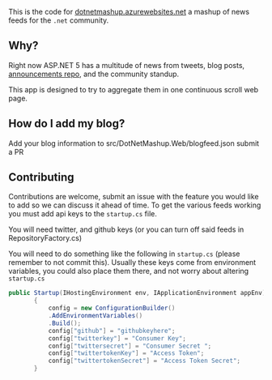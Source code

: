This is the code for [dotnetmashup.azurewebsites.net](http://dotnetmashup.azurewebsites.net) a mashup of news feeds for the `.net` community.


## Why?

Right now ASP.NET 5 has a multitude of news from tweets, blog posts, [announcements repo](https://github.com/aspnet/Announcements), and the community standup.

This app is designed to try to aggregate them in one continuous scroll web page.



## How do I add my blog?

Add your blog information to src/DotNetMashup.Web/blogfeed.json submit a PR


## Contributing

Contributions are welcome, submit an issue with the feature you would like to add so we can discuss it ahead of time. To get the various feeds working you must add api keys to the `startup.cs` file.


You will need twitter, and github keys (or you can turn off said feeds in RepositoryFactory.cs)

You will need to do something like the following in `startup.cs` (please remember to not commit this). Usually these keys come from environment variables, you could also place them there, and not worry about altering `startup.cs`

```csharp
public Startup(IHostingEnvironment env, IApplicationEnvironment appEnv)
       {
           config = new ConfigurationBuilder()
           .AddEnvironmentVariables()
           .Build();
           config["github"] = "githubkeyhere";
           config["twitterkey"] = "Consumer Key";
           config["twittersecret"] = "Consumer Secret ";
           config["twittertokenKey"] = "Access Token";
           config["twittertokenSecret"] = "Access Token Secret";
       }

```
